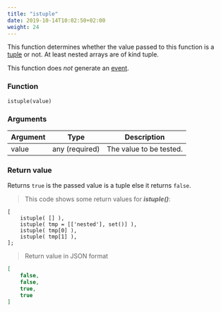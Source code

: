 ```yaml
---
title: "istuple"
date: 2019-10-14T10:02:50+02:00
weight: 24
---
```


This function determines whether the value passed to this function
is a [tuple](../../data-types/tuple) or not. At least nested arrays are of kind tuple.

This function does *not* generate an [event](../../events).

### Function

`istuple(value)`

### Arguments

Argument | Type | Description
-------- | ---- | -----------
value | any (required) | The value to be tested.

### Return value

Returns `true` is the passed value is a tuple else it returns `false`.

> This code shows some return values for ***istuple()***:

```thingsdb,json_response
[
    istuple( [] ),
    istuple( tmp = [['nested'], set()] ),
    istuple( tmp[0] ),
    istuple( tmp[1] ),
];
```

> Return value in JSON format

```json
[
    false,
    false,
    true,
    true
]
```
